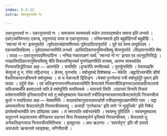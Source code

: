 ```yaml
---
index: 8.4.12
sutra: एकाजुत्तरपदे णः

---
```

_एकाजुत्तरपदे णः_ - एकाजुत्तरपदे णः । समासस्य चरमावयवे रूढेन उत्तरपदशब्देन समास इति लभ्यते । एकोऽच्यस्मिन्तत्-एकाच्, तदुत्तरपदं यस्य स एकाजुत्तरपदः । तस्मिन्समासे इति बहुव्रीहिगर्भो बहुव्रीहिः । 'रषाभ्यां नो णः' इत्यनुवर्तते ।पूर्वपदात्संज्ञाया॑मित्यतः पूर्वपदादित्यनुवर्तते । पूर्वं पदं यस्य तत्पूर्वपदम् । एकत्वमविवक्षितम् । पूर्वपदस्थाभ्यामिति लभ्यते ।प्रातिपदिकान्तनुम्विभक्तिषु चे॑त्यनुवर्तते ।विद्यमानस्ये॑ति शेषः । तदाह — एकाजुत्तरपदमित्यादिना । नन्विह णकारग्रहणं व्यर्थं, 'रषाभ्यां नो णः' इत्यत एव तदनुवृत्तिसिद्धेः । नचप्रातिपदिकान्तनुम्विभक्तिषु चे॑ति विकल्पनिवृत्त्यर्थं पुनर्णग्रहणमिति वाच्यम्, आरम्भ सामर्थ्यादेव नित्यत्वसिद्धेरित्यत आह — आरम्भेति । यणमिति ।दृन्करे॑ति यणमित्यर्थः । पुनर्भूणामिति । रेफस्यहशि चे॑त्युत्त्वं तु न, रोरेव तद्विधानात् । ङेराम्, पुनर्भ्वाम् । वर्षाभूशब्दे विशेषमाह — भेकेति ।बह्वादिभ्यश्चे॑ति ङीषो वैकल्पिकत्वान्ङीषभावे वर्षाभूशब्दः । स च भेकजातौ द्विलिङ्गः ।भेक्यां पुनर्नवायां स्त्री वर्षाभूर्दर्दुरे पुमान् इति यादवः । दर्दुरो भेकः । एवं चलिङ्गान्तरानभिधायकत्वमि॑ति कैयटमते नित्यस्त्रीलिङ्गत्वाऽभावान्नदीत्वाऽभावे सतिअम्बार्थे॑ति ह्रस्वाऽभावे सति हे वर्षाभूरिति रूपमित्यर्थः । मतान्तरे त्विति ।पदान्तरं विनापि स्त्रियां वर्तमानत्व॑मिति वृत्तिकारादीनां मते तु वर्षाभूशब्दस्य भेकजातौ स्त्रीलिङ्गमात्रावगमात्कैयटमतेऽपि नित्यस्त्रीत्वं कुतो न स्यादित्यत आह — भेक्यामिति । यादवकोशानुसारादमरकोशे स्त्रीग्रहणमुपलक्षणमिति भावः । यद्वा अमरमतरीत्या कैयटमतेऽपि नित्यस्त्रीत्वमस्तु । अजादौ 'एरनेकाचः' इति यणो 'न भूसुधियोः' इति निषेधे प्राप्तेवर्षाभ्वश्चे॑ति यणः प्रतिप्रसव उक्तः । तं स्मारयति-वर्षाभ्वश्चेति । स्वयम्भूः पुंविदिति । स्वयम्भूशब्दस्य चतुरानने रूढत्वात्तस्य यौगिकस्य पदान्तरं विना स्त्रियामवृत्तेर्न वृत्तिमते नित्यस्त्रीत्वम् । कैयटमते तु अनेकलिङ्गत्वान्न नित्यस्त्रीत्वमितिभावः । इत्यूदन्ताः । अथ ऋदन्ताः । 'सावसेरृन्' इति सौ उपपदे असधातोः ऋन्प्रत्यये स्वसृशब्दः, भगिनीवाची । 